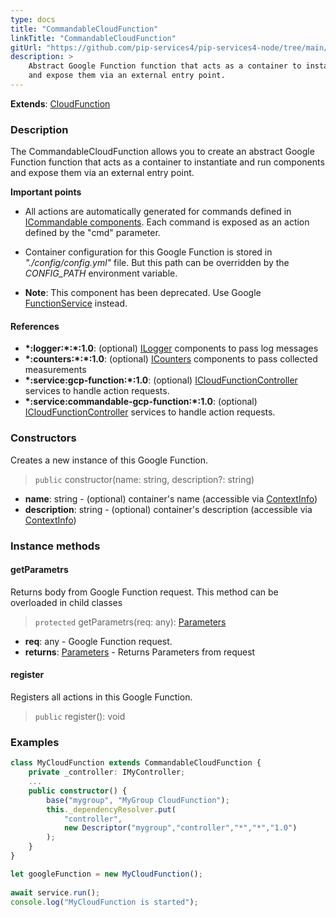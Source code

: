 ```yaml
---
type: docs
title: "CommandableCloudFunction"
linkTitle: "CommandableCloudFunction"
gitUrl: "https://github.com/pip-services4/pip-services4-node/tree/main/pip-services4-gcp-node"
description: >
    Abstract Google Function function that acts as a container to instantiate and run components
    and expose them via an external entry point.
---
```


**Extends**: [CloudFunction](../cloud_function)

### Description
The CommandableCloudFunction allows you to create an abstract Google Function function that acts as a container to instantiate and run components and expose them via an external entry point.

**Important points**

- All actions are automatically generated for commands defined in [ICommandable components](../../../commons/commands/icommandable). Each command is exposed as an action defined by the "cmd" parameter.
  
- Container configuration for this Google Function is stored in *"./config/config.yml"* file. But this path can be overridden by the *CONFIG_PATH* environment variable.
 
- **Note**: This component has been deprecated. Use Google [FunctionService](../../services/cloud_function_controller) instead.


#### References

- **\*:logger:\*:\*:1.0**: (optional) [ILogger](../../../components/log/ilogger) components to pass log messages
- **\*:counters:\*:\*:1.0**: (optional) [ICounters](../../../components/count/icounters) components to pass collected measurements
- **\*:service:gcp-function:\*:1.0**: (optional) [ICloudFunctionController](../../services/icloud_function_controller) services to handle action requests.
- **\*:service:commandable-gcp-function:\*:1.0**: (optional) [ICloudFunctionController](../../services/icloud_function_controller) services to handle action requests.

### Constructors
Creates a new instance of this Google Function.

> `public` constructor(name: string, description?: string)

- **name**: string - (optional) container's name (accessible via [ContextInfo](../../../components/info/context_info))
- **description**: string - (optional) container's description (accessible via [ContextInfo](../../../components/info/context_info))


### Instance methods

#### getParametrs
Returns body from Google Function request.
This method can be overloaded in child classes

> `protected` getParametrs(req: any): [Parameters](../../../commons/run/parameters)

- **req**: any - Google Function request.
- **returns**: [Parameters](../../../commons/run/parameters) - Returns Parameters from request

#### register
Registers all actions in this Google Function.

> `public` register(): void


### Examples

```typescript
class MyCloudFunction extends CommandableCloudFunction {
    private _controller: IMyController;
    ...
    public constructor() {
        base("mygroup", "MyGroup CloudFunction");
        this._dependencyResolver.put(
            "controller",
            new Descriptor("mygroup","controller","*","*","1.0")
        );
    }
}

let googleFunction = new MyCloudFunction();
  
await service.run();
console.log("MyCloudFunction is started");
```
